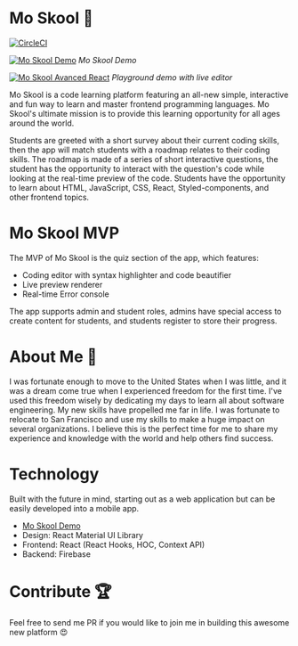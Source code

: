 # Mo Skool 🎒

[![CircleCI](https://circleci.com/gh/mo-sharif/MoSkool.svg?style=svg&circle-token=25e17fbacf3e095631aba484af8169e19df89031)](https://moskool.com)

[![Mo Skool Demo](demos/moskool_demo.gif)](https://moskool.com)
_Mo Skool Demo_


[![Mo Skool Avanced React](demos/moskool_advanced_demo.gif)](https://moskool.com/courses/mo-pro)
_Playground demo with live editor_


Mo Skool is a code learning platform featuring an all-new simple, interactive and fun way to learn and master frontend programming languages. Mo Skool's ultimate mission is to provide this learning opportunity for all ages around the world.

Students are greeted with a short survey about their current coding skills, then the app will match students with a roadmap relates to their coding skills. The roadmap is made of a series of short interactive questions, the student has the opportunity to interact with the question's code while looking at the real-time preview of the code. Students have the opportunity to learn about HTML, JavaScript, CSS, React, Styled-components, and other frontend topics.

# Mo Skool MVP

The MVP of Mo Skool is the quiz section of the app, which features:

- Coding editor with syntax highlighter and code beautifier
- Live preview renderer 
- Real-time Error console

The app supports admin and student roles, admins have special access to create content for students, and students register to store their progress.

# About Me 🐾

I was fortunate enough to move to the United States when I was little, and it was a dream come true when I experienced freedom for the first time. I've used this freedom wisely by dedicating my days to learn all about software engineering. My new skills have propelled me far in life. I was fortunate to relocate to San Francisco and use my skills to make a huge impact on several organizations. I believe this is the perfect time for me to share my experience and knowledge with the world and help others find success.

# Technology

Built with the future in mind, starting out as a web application but can be easily developed into a mobile app. 

- [Mo Skool Demo](https://moskool.com)
- Design: React Material UI Library
- Frontend: React (React Hooks, HOC, Context API)
- Backend: Firebase

# Contribute 🏆

Feel free to send me PR if you would like to join me in building this awesome new platform 😍
